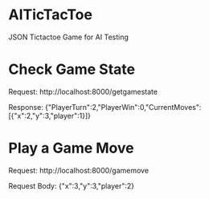# AITicTacToe
JSON Tictactoe Game for AI Testing

# Check Game State

Request: http://localhost:8000/getgamestate

Response: {"PlayerTurn":2,"PlayerWin":0,"CurrentMoves":[{"x":2,"y":3,"player":1}]}

# Play a Game Move

Request: http://localhost:8000/gamemove

Request Body: {"x":3,"y":3,"player":2}
